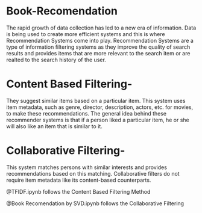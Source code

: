 # Book-Recomendation
The rapid growth of data collection has led to a new era of information. Data is being used to create more efficient systems and this is where Recommendation Systems come into play. Recommendation Systems are a type of information filtering systems as they improve the quality of search results and provides items that are more relevant to the search item or are realted to the search history of the user.

# Content Based Filtering- 
They suggest similar items based on a particular item. This system uses item metadata, such as genre, director, description, actors, etc. for movies, to make these recommendations. The general idea behind these recommender systems is that if a person liked a particular item, he or she will also like an item that is similar to it.
# Collaborative Filtering-
This system matches persons with similar interests and provides recommendations based on this matching. Collaborative filters do not require item metadata like its content-based counterparts.

@TFIDF.ipynb follows the Content Based Filtering Method

@Book Recomendation by SVD.ipynb follows the Collaborative Filtering

